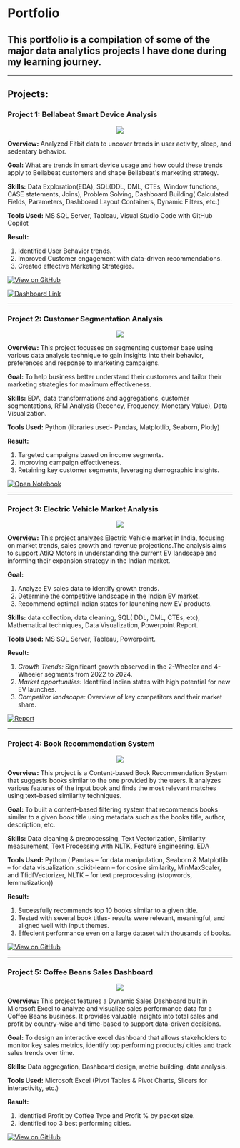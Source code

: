 # Portfolio
## This portfolio is a compilation of some of the major data analytics projects I have done during my learning journey.
---
## Projects:

### Project 1: Bellabeat Smart Device Analysis

<center><img src="Bellabeat Project Image 2.png"/></center>

**Overview:** Analyzed Fitbit data to uncover trends in user activity, sleep, and sedentary behavior. 

**Goal:** What are trends in smart device usage and how could these trends apply to Bellabeat customers and shape Bellabeat's marketing strategy.

**Skills:** Data Exploration(EDA), SQL(DDL, DML, CTEs, Window functions, CASE statements, Joins), Problem Solving, Dashboard Building( Calculated Fields, Parameters, Dashboard Layout Containers, Dynamic Filters, etc.)

**Tools Used:** MS SQL Server, Tableau, Visual Studio Code with GitHub Copilot

**Result:** 
1. Identified User Behavior trends.
2. Improved Customer engagement with data-driven recommendations.
3. Created effective Marketing Strategies.

[![View on GitHub](https://img.shields.io/badge/GitHub-View_on_GitHub-blue?logo=GitHub)](https://github.com/Monika-Jhajhra/Bellabeat-Smart-Device-Analysis)

[![Dashboard Link](https://img.shields.io/badge/Tableau-Dashboard-red?logo=Tableau)](https://public.tableau.com/app/profile/monika8001/viz/BellabeatSmartDeviceAnalysis_17409392443150/IntroDashboard)

---
### Project 2: Customer Segmentation Analysis

<center><img src="Customer Segmentation Project Image.png"/></center>

**Overview:** This project focusses on segmenting customer base using various data analysis technique to gain insights into their behavior, preferences and response to marketing campaigns. 

**Goal:** To help business better understand their customers and tailor their marketing strategies for maximum effectiveness.

**Skills:** EDA, data transformations and aggregations, customer segmentations, RFM Analysis (Recency, Frequency, Monetary Value), Data Visualization.

**Tools Used:** Python (libraries used- Pandas, Matplotlib, Seaborn, Plotly)

**Result:** 
1. Targeted campaigns based on income segments.
2. Improving campaign effectiveness.
3. Retaining key customer segments, leveraging demographic insights.

[![Open Notebook](https://img.shields.io/badge/Jupyter-Open_Notebook-blue?logo=Jupyter)](https://github.com/Monika-Jhajhra/Customer-Segmentation-Portfolio-Project/blob/main/Customer%20Segmentation%20Analysis.ipynb)

---
### Project 3: Electric Vehicle Market Analysis

<center><img src="EV Project Image.png"/></center>

**Overview:** This project analyzes Electric Vehicle market in India, focusing on market trends, sales growth and revenue projections.The analysis aims to support AtliQ Motors in understanding the current EV landscape and informing their expansion strategy in the Indian market.

**Goal:** 
1. Analyze EV sales data to identify growth trends.
2. Determine the competitive landscape in the Indian EV market.
3. Recommend optimal Indian states for launching new EV products.

**Skills:** data collection, data cleaning, SQL( DDL, DML, CTEs, etc), Mathematical techniques, Data Visualization, Powerpoint Report.

**Tools Used:** MS SQL Server, Tableau, Powerpoint.

**Result:** 
1. *Growth Trends:* Significant growth observed in the 2-Wheeler and 4-Wheeler segments from 2022 to 2024.
2. *Market opportunities:* Identified Indian states with high potential for new EV launches.
3. *Competitor landscape:* Overview of key competitors and their market share.

[![Report](https://img.shields.io/badge/Excel-Report(pdf)-green?logo=Excel)](https://github.com/Monika-Jhajhra/EV-Market-Analysis-Project/blob/main/Electric%20Vehicle%20Market%20Analysis.pdf)

---
### Project 4: Book Recommendation System

<center><img src="Book Rec Project Image.png"/></center>

**Overview:** This project is a Content-based Book Recommendation System that suggests books similar to the one provided by the users. It analyzes various features of the input book and finds the most relevant matches using text-based similarity techniques.

**Goal:** To built a content-based filtering system that recommends books similar to a given book title using metadata such as the books title, author, description, etc.

**Skills:** Data cleaning & preprocessing, Text Vectorization, Similarity measurement, Text Processing with NLTK, Feature Engineering, EDA

**Tools Used:** Python ( Pandas – for data manipulation, Seaborn & Matplotlib – for data visualization ,scikit-learn – for cosine similarity, MinMaxScaler, and TfidfVectorizer,
NLTK – for text preprocessing (stopwords, lemmatization))

**Result:** 
1. Sucessfully recommends top 10 books similar to a given title.
2. Tested with several book titles- results were relevant, meaningful, and aligned well with input themes.
3. Effecient performance even on a large dataset with thousands of books.

[![View on GitHub](https://img.shields.io/badge/GitHub-View_on_GitHub-blue?logo=GitHub)](https://github.com/Monika-Jhajhra/Book-Recommendation-System)

---
### Project 5: Coffee Beans Sales Dashboard

<center><img src="Coffee Sales Dash Image.png"/></center>

**Overview:** This project features a Dynamic Sales Dashboard built in Microsoft Excel to analyze and visualize sales performance data for a Coffee Beans business. It provides valuable insights into total sales and profit by country-wise and time-based to support data-driven decisions.

**Goal:** To design an interactive excel dashboard that allows stakeholders to monitor key sales metrics, identify top performing products/ cities and track sales trends over time.

**Skills:** Data aggregation, Dashboard design, metric building, data analysis.

**Tools Used:** Microsoft Excel (Pivot Tables & Pivot Charts, Slicers for interactivity, etc.)

**Result:** 
1. Identified Profit by Coffee Type and Profit % by packet size.
2. Identified top 3 best performing cities.

[![View on GitHub](https://img.shields.io/badge/GitHub-View_on_GitHub-blue?logo=GitHub)](https://github.com/Monika-Jhajhra/Coffee-Beans-Sales-Dashboard)


